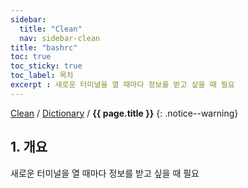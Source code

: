 ```yaml
---
sidebar:
  title: "Clean"
  nav: sidebar-clean
title: "bashrc"
toc: true
toc_sticky: true
toc_label: 목차
excerpt : 새로운 터미널을 열 때마다 정보를 받고 싶을 때 필요
---
```

[Clean](/clean/) / [Dictionary](/clean/dictionary/) / **{{ page.title }}**
{: .notice--warning}


## 1. 개요

새로운 터미널을 열 때마다 정보를 받고 싶을 때 필요
